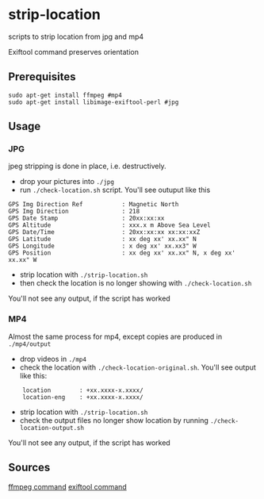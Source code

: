 # strip-location
scripts to strip location from jpg and mp4

Exiftool command preserves orientation

## Prerequisites
```
sudo apt-get install ffmpeg #mp4
sudo apt-get install libimage-exiftool-perl #jpg
```

## Usage

### JPG

jpeg stripping is done in place, i.e. destructively.

- drop your pictures into `./jpg` 
- run `./check-location.sh` script. You'll see outuput like this
```
GPS Img Direction Ref           : Magnetic North
GPS Img Direction               : 218
GPS Date Stamp                  : 20xx:xx:xx
GPS Altitude                    : xxx.x m Above Sea Level
GPS Date/Time                   : 20xx:xx:xx xx:xx:xxZ
GPS Latitude                    : xx deg xx' xx.xx" N
GPS Longitude                   : x deg xx' xx.xx3" W
GPS Position                    : xx deg xx' xx.xx" N, x deg xx' xx.xx" W
```

- strip location with `./strip-location.sh`
- then check the location is no longer showing with `./check-location.sh`

You'll not see any output, if the script has worked

### MP4

Almost the same process for mp4, except copies are produced in `./mp4/output`

- drop videos in `./mp4`
- check the location with `./check-location-original.sh`. You'll see output like this:

```
    location        : +xx.xxxx-x.xxxx/
    location-eng    : +xx.xxxx-x.xxxx/
```

- strip location with `./strip-location.sh`
- check the output files no longer show location by running `./check-location-output.sh`

You'll not see any output, if the script has worked


## Sources

[ffmpeg command](https://unix.stackexchange.com/questions/339119/how-to-strip-gps-location-data-from-an-mp4-video-file)
[exiftool command](https://stackoverflow.com/questions/37432580/how-to-remove-exif-data-from-image-but-keep-the-orientation)
